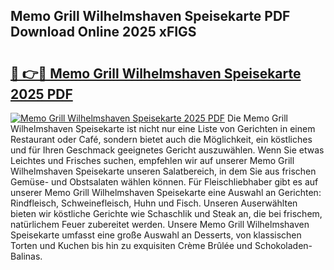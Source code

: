 ## Memo Grill Wilhelmshaven Speisekarte PDF Download Online 2025 xFIGS

# <h2><a href="http://gc8hgg.nevu.top/?p=Memo+Grill+Wilhelmshaven+Speisekarte">🔗 👉🔴 Memo Grill Wilhelmshaven Speisekarte 2025 PDF</a></h2>

[![Memo Grill Wilhelmshaven Speisekarte 2025 PDF](https://i.imgur.com/dBaPXMq.png)](http://gc8hgg.nevu.top/?p=Memo+Grill+Wilhelmshaven+Speisekarte)
Die Memo Grill Wilhelmshaven Speisekarte ist nicht nur eine Liste von Gerichten in einem Restaurant oder Café, sondern bietet auch die Möglichkeit, ein köstliches und für Ihren Geschmack geeignetes Gericht auszuwählen. Wenn Sie etwas Leichtes und Frisches suchen, empfehlen wir auf unserer Memo Grill Wilhelmshaven Speisekarte unseren Salatbereich, in dem Sie aus frischen Gemüse- und Obstsalaten wählen können. Für Fleischliebhaber gibt es auf unserer Memo Grill Wilhelmshaven Speisekarte eine Auswahl an Gerichten: Rindfleisch, Schweinefleisch, Huhn und Fisch. Unseren Auserwählten bieten wir köstliche Gerichte wie Schaschlik und Steak an, die bei frischem, natürlichem Feuer zubereitet werden. Unsere Memo Grill Wilhelmshaven Speisekarte umfasst eine große Auswahl an Desserts, von klassischen Torten und Kuchen bis hin zu exquisiten Crème Brûlée und Schokoladen-Balinas.
